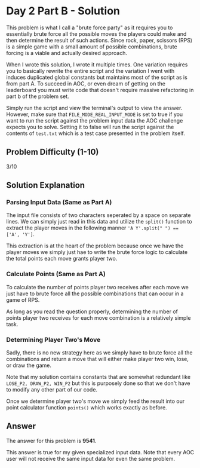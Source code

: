 # Day 2 Part B - Solution

This problem is what I call a "brute force party" as it requires you to essentially brute force all the possible
moves the players could make and then determine the result of such actions. Since rock, paper, scissors (RPS)
is a simple game with a small amount of possible combinations, brute forcing is a viable and actually desired approach. 

When I wrote this solution, I wrote it multiple times. One variation requires you to basically rewrite the entire script
and the variation I went with induces duplicated global constants but maintains most of the script as is from part A.
To succeed in AOC, or even dream of getting on the leaderboard you must write code that doesn't require massive refactoring
in part b of the problem set.

Simply run the script and view the terminal's output to view the answer. However, make sure that 
`FILE_MODE_REAL_INPUT_MODE` is set to true if you want to run the script against the problem input data the AOC challenge 
expects you to solve. Setting it to false will run the script against the contents of `test.txt` which is a 
test case presented in the problem itself. 

## Problem Difficulty (1-10)

3/10

## Solution Explanation

### Parsing Input Data (Same as Part A)

The input file consists of two characters seperated by a space on separate lines. We can simply just read in this data 
and utilize the `split()` function to extract the player moves in the following manner `'A Y'.split(" ") == ['A', 'Y']`. 

This extraction is at the heart of the problem because once we have the player moves we simply just hae to write the 
brute force logic to calculate the total points each move grants player two.

### Calculate Points (Same as Part A)

To calculate the number of points player two receives after each move we just have to brute force all the possible 
combinations that can occur in a game of RPS. 

As long as you read the question properly, determining the number of points player two receives for each move
combination is a relatively simple task.

### Determining Player Two's Move

Sadly, there is no new strategy here as we simply have to brute force all the combinations and return a move that 
will either make player two win, lose, or draw the game.

Note that my solution contains constants that are somewhat redundant like `LOSE_P2, DRAW_P2, WIN_P2` but this is purposely
done so that we don't have to modify any other part of our code. 

Once we determine player two's move we simply feed the result into our point calculator function `points()` which works
exactly as before. 

## Answer

The answer for this problem is **9541**.

This answer is true for my given specialized input data. Note that every AOC user will not receive the
same input data for even the same problem.